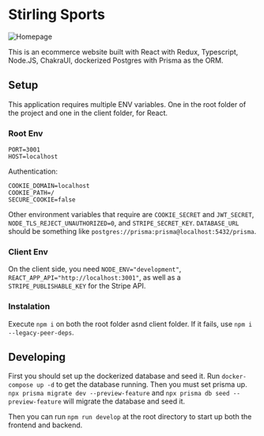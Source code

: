 # Stirling Sports

![Homepage](https://i.imgur.com/v9ov2bv.png)

This is an ecommerce website built with React with Redux, Typescript, Node.JS, ChakraUI, dockerized Postgres with Prisma as the ORM.

## Setup

This application requires multiple ENV variables. One in the root folder of the project and one in the client folder, for React.

### Root Env
```
PORT=3001
HOST=localhost
```

Authentication:
```
COOKIE_DOMAIN=localhost
COOKIE_PATH=/
SECURE_COOKIE=false
```

Other environment variables that require are `COOKIE_SECRET` and `JWT_SECRET`, `NODE_TLS_REJECT_UNAUTHORIZED=0`, and `STRIPE_SECRET_KEY`.
`DATABASE_URL` should be something like `postgres://prisma:prisma@localhost:5432/prisma`.

### Client Env
On the client side, you need `NODE_ENV="development"`, `REACT_APP_API="http://localhost:3001"`, as well as a `STRIPE_PUBLISHABLE_KEY` for the Stripe API.

### Instalation

Execute `npm i` on both the root folder asnd client folder. If it fails, use `npm i --legacy-peer-deps`.

## Developing

First you should set up the dockerized database and seed it. Run `docker-compose up -d` to get the database running.
Then you must set prisma up. `npx prisma migrate dev --preview-feature` and `npx prisma db seed --preview-feature` will migrate the database and seed it.

Then you can run `npm run develop` at the root directory to start up both the frontend and backend.
